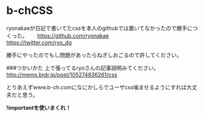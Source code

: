 b-chCSS
========

ryonakaeが日記で書いてたcssを本人のgithubでは置いてなかったので勝手につくった。　　
https://github.com/ryonakae  
https://twitter.com/ryo_dg  

勝手にやったのでもし問題があったらねぎしおごるので許してください。

###つかいかた
上で張ってるryoさんの記事説明みてください。
http://memo.brdr.jp/post/105274836261/css  

とりあえずwww.b-ch.comになにかしらでユーザcss噛ませるようにすれば大丈夫だと思う。

**!importantを使いまくれ！**